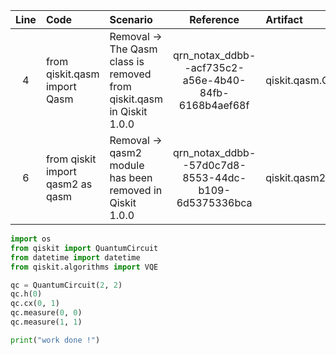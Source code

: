 | Line | Code | Scenario | Reference | Artifact | Refactoring |   
| :--: | :--- | :------- | :-------: | :------- | :---------- | 
| 4 | from qiskit.qasm import Qasm | Removal -> The Qasm class is removed from qiskit.qasm in Qiskit 1.0.0 | qrn_notax_ddbb--acf735c2-a56e-4b40-84fb-6168b4aef68f | qiskit.qasm.Qasm |  | 
| 6 | from qiskit import qasm2 as qasm | Removal -> qasm2 module has been removed in Qiskit 1.0.0 | qrn_notax_ddbb--57d0c7d8-8553-44dc-b109-6d5375336bca | qiskit.qasm2 |  | 

```python
import os
from qiskit import QuantumCircuit
from datetime import datetime
from qiskit.algorithms import VQE

qc = QuantumCircuit(2, 2)
qc.h(0)
qc.cx(0, 1)
qc.measure(0, 0)
qc.measure(1, 1)

print("work done !")
```
